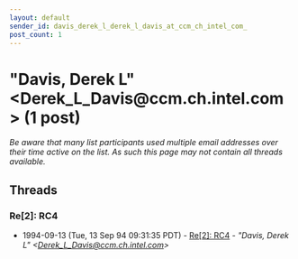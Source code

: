 ```yaml
---
layout: default
sender_id: davis_derek_l_derek_l_davis_at_ccm_ch_intel_com_
post_count: 1
---
```


# "Davis, Derek L" <Derek_L_Davis<span>@</span>ccm.ch.intel.com> (1 post)

_Be aware that many list participants used multiple email addresses over their time active on the list. As such this page may not contain all threads available._

## Threads

### Re[2]: RC4
+ 1994-09-13 (Tue, 13 Sep 94 09:31:35 PDT) - [Re[2]: RC4](/archive/1994/09/a0afa9aa82ab2e337dde50d30dd01f93b7abba1707c4e76f4fe5f82af048619b) - _"Davis, Derek L" \<Derek_L_Davis@ccm.ch.intel.com\>_

